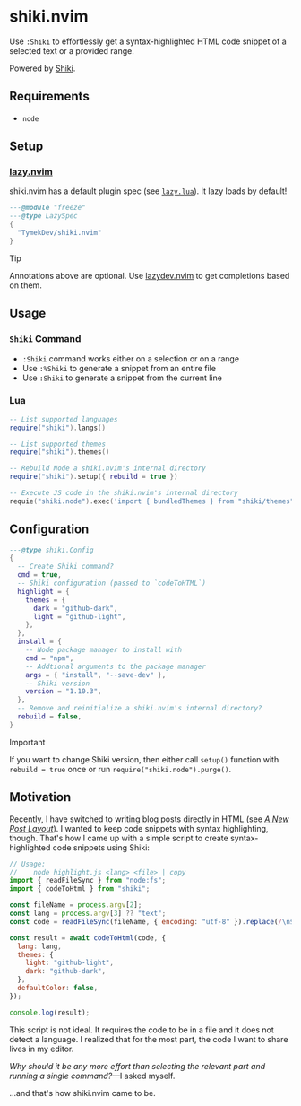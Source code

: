 # shiki.nvim

Use `:Shiki` to effortlessly get a syntax-highlighted HTML code snippet of a selected text or a provided range.

Powered by [Shiki](https://shiki.style/).

## Requirements

- `node`

## Setup

### [lazy.nvim](https://github.com/folke/lazy.nvim)

shiki.nvim has a default plugin spec (see [`lazy.lua`](./lazy.lua)). It lazy loads by default!

```lua
---@module "freeze"
---@type LazySpec
{
  "TymekDev/shiki.nvim"
}
```

> [!TIP]
> Annotations above are optional. Use [lazydev.nvim](https://github.com/folke/lazydev.nvim) to get completions based on them.

## Usage

### `Shiki` Command

- `:Shiki` command works either on a selection or on a range
- Use `:%Shiki` to generate a snippet from an entire file
- Use `:Shiki` to generate a snippet from the current line

### Lua

```lua
-- List supported languages
require("shiki").langs()

-- List supported themes
require("shiki").themes()

-- Rebuild Node a shiki.nvim's internal directory
require("shiki").setup({ rebuild = true })

-- Execute JS code in the shiki.nvim's internal directory
requie("shiki.node").exec('import { bundledThemes } from "shiki/themes"; console.log(bundledThemes)')
```

## Configuration

```lua
---@type shiki.Config
{
  -- Create Shiki command?
  cmd = true,
  -- Shiki configuration (passed to `codeToHTML`)
  highlight = {
    themes = {
      dark = "github-dark",
      light = "github-light",
    },
  },
  install = {
    -- Node package manager to install with
    cmd = "npm",
    -- Addtional arguments to the package manager
    args = { "install", "--save-dev" },
    -- Shiki version
    version = "1.10.3",
  },
  -- Remove and reinitialize a shiki.nvim's internal directory?
  rebuild = false,
}
```

> [!IMPORTANT]
> If you want to change Shiki version, then either call `setup()` function with `rebuild = true` once or run `require("shiki.node").purge()`.

## Motivation

Recently, I have switched to writing blog posts directly in HTML (see [_A New Post Layout_](https://blog.tymek.dev/a-new-post-layout/)).
I wanted to keep code snippets with syntax highlighting, though.
That's how I came up with a simple script to create syntax-highlighted code snippets using Shiki:

```js
// Usage:
//    node highlight.js <lang> <file> | copy
import { readFileSync } from "node:fs";
import { codeToHtml } from "shiki";

const fileName = process.argv[2];
const lang = process.argv[3] ?? "text";
const code = readFileSync(fileName, { encoding: "utf-8" }).replace(/\n$/, "");

const result = await codeToHtml(code, {
  lang: lang,
  themes: {
    light: "github-light",
    dark: "github-dark",
  },
  defaultColor: false,
});

console.log(result);
```

This script is not ideal.
It requires the code to be in a file and it does not detect a language.
I realized that for the most part, the code I want to share lives in my editor.

_Why should it be any more effort than selecting the relevant part and running a single command?_&mdash;I asked myself.

...and that's how shiki.nvim came to be.
